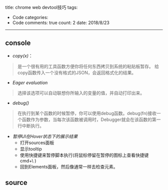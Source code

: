 
title: chrome web devtool技巧
tags: 
  - Code
categories: 
  - Code
comments: true
count: 2
date: 2018/8/23
---
## console
- *copy(x)*：
> 是一个很有用的工具函数方便你将任何东西拷贝到系统的粘贴板暂存。
给copy函数传入一个没有格式的JSON，会返回格式化的结果。

- *Eager evaluation*
> 选择该选项可以自动联想你所输入的变量的值，并自动打印出来。

- *debug()* 
> 在执行到某个函数的时候暂停，你可以使用debug函数。debug(fn)接收一个函数作为参数，当每次该函数被调用时，Debugger就会在该函数的第一行中断执行。

- *暂停UI在Hover状态下的展示结果*
    - 打开sources面板
    - 显示tooltip
    - 使用快捷键来暂停脚本执行(将鼠标停留在暂停的图标上查看快捷键 cmd+\ )
    - 回到Elements面板，然后像通常一样去检查元素。

## source

